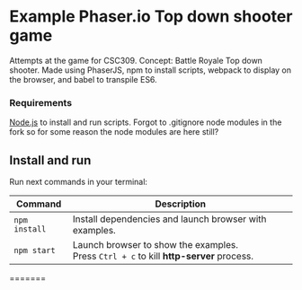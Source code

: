 # Example Phaser.io Top down shooter game

Attempts at the game for CSC309. Concept: Battle Royale Top down shooter.
Made using PhaserJS, npm to install scripts, webpack to display on the browser, and babel to transpile ES6.

### Requirements

[Node.js](https://nodejs.org) to install and run scripts. Forgot to .gitignore node modules in the fork so for some reason the node modules are here still?

## Install and run

Run next commands in your terminal:

| Command | Description |
|---------|-------------|
| `npm install` | Install dependencies and launch browser with examples.|
| `npm start` | Launch browser to show the examples. <br> Press `Ctrl + c` to kill **http-server** process. |
=======
